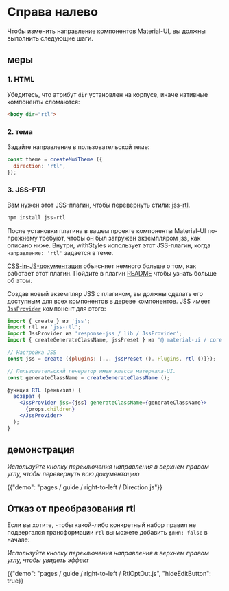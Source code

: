 # Справа налево

<p class="description">Чтобы изменить направление компонентов Material-UI, вы должны выполнить следующие шаги.</p>

## меры

### 1. HTML

Убедитесь, что атрибут `dir` установлен на корпусе, иначе нативные компоненты сломаются:

```html
<body dir="rtl">
```

### 2. тема

Задайте направление в пользовательской теме:

```js
const theme = createMuiTheme ({
  direction: 'rtl',
});
```

### 3. JSS-РТЛ

Вам нужен этот JSS-плагин, чтобы перевернуть стили: [jss-rtl](https://github.com/alitaheri/jss-rtl).

```sh
npm install jss-rtl
```

После установки плагина в вашем проекте компоненты Material-UI по-прежнему требуют, чтобы он был загружен экземпляром jss, как описано ниже. Внутри, withStyles использует этот JSS-плагин, когда `направление: 'rtl'` задается в теме.

[CSS-in-JS-документация](/customization/css-in-js/#opting-out-of-rtl-transformation) объясняет немного больше о том, как работает этот плагин. Пойдите в плагин [README](https://github.com/alitaheri/jss-rtl) чтобы узнать больше об этом.

Создав новый экземпляр JSS с плагином, вы должны сделать его доступным для всех компонентов в дереве компонентов. JSS имеет [`JssProvider`](https://github.com/cssinjs/react-jss) компонент для этого:

```jsx
import { create } из 'jss';
import rtl из 'jss-rtl';
import JssProvider из 'response-jss / lib / JssProvider';
import { createGenerateClassName, jssPreset } из '@ material-ui / core / styles';

// Настройка JSS
const jss = create ({plugins: [... jssPreset (). Plugins, rtl ()]});

// Пользовательский генератор имен класса материала-UI.
const generateClassName = createGenerateClassName ();

функция RTL (реквизит) {
  возврат (
    <JssProvider jss={jss} generateClassName={generateClassName}>
      {props.children}
    </JssProvider>
  );
}
```

## демонстрация

*Используйте кнопку переключения направления в верхнем правом углу, чтобы перевернуть всю документацию*

{{"demo": "pages / guide / right-to-left / Direction.js"}}

## Отказ от преобразования rtl

Если вы хотите, чтобы какой-либо конкретный набор правил не подвергался трансформации `rtl` вы можете добавить `флип: false` в начале:

*Используйте кнопку переключения направления в верхнем правом углу, чтобы увидеть эффект*

{{"demo": "pages / guide / right-to-left / RtlOptOut.js", "hideEditButton": true}}